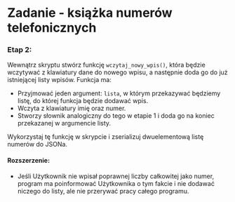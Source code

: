 # Zadanie - książka numerów telefonicznych

### Etap 2:
Wewnątrz skryptu stwórz funkcję `wczytaj_nowy_wpis()`, która będzie wczytywać z klawiatury dane do nowego wpisu, a następnie doda go do już istniejącej listy wpisów. Funkcja ma:
- Przyjmować jeden argument: `lista`, w którym przekazywać będziemy listę, do której funkcja będzie dodawać wpis.
- Wczyta z klawiatury imię oraz numer.
- Stworzy słownik analogiczny do tego w etapie 1 i doda go na koniec przekazanej w argumencie listy.

Wykorzystaj tę funkcję w skrypcie i zserializuj dwuelementową listę numerów do JSONa.

#### Rozszerzenie:
- Jeśli Użytkownik nie wpisał poprawnej liczby całkowitej jako numer, program ma poinformować Użytkownika o tym fakcie i nie dodawać niczego do listy, ale nie przerywać pracy całego programu.
